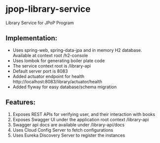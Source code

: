 # jpop-library-service

Library Service for JPoP Program

## Implementation:

- Uses spring-web, spring-data-jpa and in memory H2 database. Available at context root /h2-console
- Uses lombok for generating boiler plate code
- The service context root is /library-api
- Default server port is 8083
- Added actuator endpoint for health http://localhost:8083/library/actuator/health
- Added flyway for easy database/schema migration

## Features:

1. Exposes REST APIs for verifying user, and their interaction with books
2. Exposes Swagger UI under the application root context /library-api
3. Swagger api docs are available under /library-api/docs
4. Uses Cloud Config Server to fetch configurations
5. Uses Eureka Discovery Server to register the instances